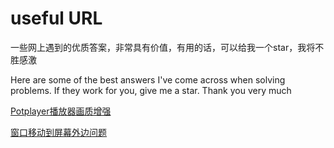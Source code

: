 # useful URL

一些网上遇到的优质答案，非常具有价值，有用的话，可以给我一个star，我将不胜感激

Here are some of the best answers I've come across when solving problems. If they work for you, give me a star. Thank you very much


[Potplayer播放器画质增强](https://cloud.tencent.com/developer/article/2134562)

[窗口移动到屏幕外边问题](https://blog.csdn.net/qq_45467083/article/details/121560938)

